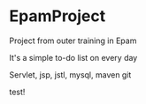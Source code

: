 # EpamProject
Project from outer training in Epam

It's a simple to-do list on every day

Servlet, jsp, jstl, mysql, maven
git

test!
